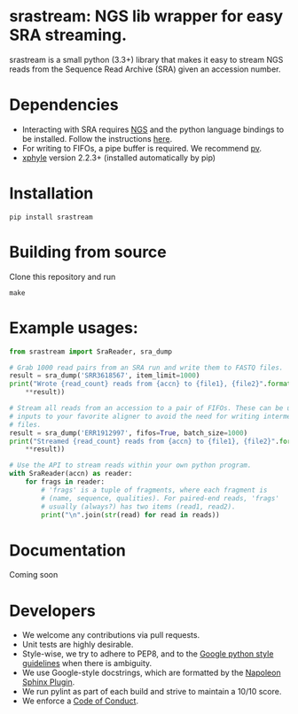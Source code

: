 # srastream: NGS lib wrapper for easy SRA streaming.

srastream is a small python (3.3+) library that makes it easy to stream NGS reads from the Sequence Read Archive (SRA) given an accession number.

# Dependencies

* Interacting with SRA requires [NGS](https://github.com/ncbi/ngs) and the python language bindings to be installed. Follow the instructions [here](https://github.com/ncbi/ngs/wiki/Building-and-Installing-from-Source).
* For writing to FIFOs, a pipe buffer is required. We recommend [pv](https://linux.die.net/man/1/pv).
* [xphyle](https://github.com/jdidion/xphyle) version 2.2.3+ (installed automatically by pip)

# Installation

```
pip install srastream
```

# Building from source

Clone this repository and run

```
make
```

# Example usages:

```python
from srastream import SraReader, sra_dump

# Grab 1000 read pairs from an SRA run and write them to FASTQ files.
result = sra_dump('SRR3618567', item_limit=1000)
print("Wrote {read_count} reads from {accn} to {file1}, {file2}".format(
    **result))

# Stream all reads from an accession to a pair of FIFOs. These can be used as
# inputs to your favorite aligner to avoid the need for writing intermediate
# files.
result = sra_dump('ERR1912997', fifos=True, batch_size=1000)
print("Streamed {read_count} reads from {accn} to {file1}, {file2}".format(
    **result))

# Use the API to stream reads within your own python program.
with SraReader(accn) as reader:
    for frags in reader:
        # 'frags' is a tuple of fragments, where each fragment is
        # (name, sequence, qualities). For paired-end reads, 'frags'
        # usually (always?) has two items (read1, read2).
        print("\n".join(str(read) for read in reads))
```

# Documentation

Coming soon

# Developers

* We welcome any contributions via pull requests.
* Unit tests are highly desirable.
* Style-wise, we try to adhere to PEP8, and to the [Google python style guidelines](https://google.github.io/styleguide/pyguide.html) when there is ambiguity.
* We use Google-style docstrings, which are formatted by the [Napoleon Sphinx Plugin](https://pypi.python.org/pypi/sphinxcontrib-napoleon).
* We run pylint as part of each build and strive to maintain a 10/10 score.
* We enforce a [Code of Conduct](CODE_OF_CONDUCT.md).
